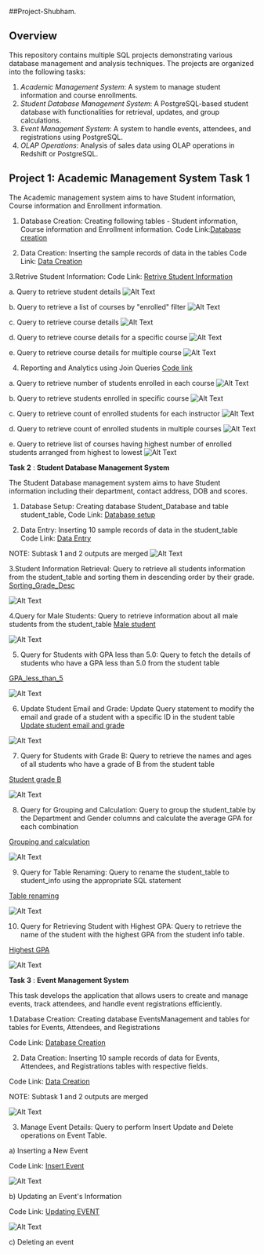 ##Project-Shubham.

## Overview

This repository contains multiple SQL projects demonstrating various database management and analysis techniques. The projects are organized into the following tasks:

1. *Academic Management System*: A system to manage student information and course enrollments.
2. *Student Database Management System*: A PostgreSQL-based student database with functionalities for retrieval, updates, and group calculations.
3. *Event Management System*: A system to handle events, attendees, and registrations using PostgreSQL.
4. *OLAP Operations*: Analysis of sales data using OLAP operations in Redshift or PostgreSQL.

## Project 1: Academic Management System Task 1

The Academic management system aims to have Student information, Course information and Enrollment information.

   1. Database Creation: Creating following tables - Student information, Course information and Enrollment information. Code Link:[Database creation](https://github.com/shubh-hum1996/Acedemic-management-system---Shubham/blob/main/Task1-Input%20Academic-Management-System-code/Database%20creation.sql)

   2. Data Creation: Inserting the sample records of data in the tables Code Link: [Data Creation](https://github.com/shubh-hum1996/Acedemic-management-system---Shubham/blob/main/Task1-Input%20Academic-Management-System-code/Data%20Creation.sql)

   3.Retrive Student Information: Code Link: [Retrive Student Information](https://github.com/shubh-hum1996/Acedemic-management-system---Shubham/blob/main/Task1-Input%20Academic-Management-System-code/Retrieve%20the%20Student%20Information.sql)


a. Query to retrieve student details
![Alt Text](https://github.com/shubh-hum1996/Acedemic-management-system---Shubham/blob/main/Task1-Output-Academic-Management-System/Output-3a%20of%20student%20details.JPG)

b. Query to retrieve a list of courses by "enrolled" filter
![Alt Text](https://github.com/shubh-hum1996/Acedemic-management-system---Shubham/blob/main/Task1-Output-Academic-Management-System/Output-3b%20List%20of%20course%20where%20specific%20student%20enrolled%20output.JPG)

c. Query to retrieve course details
![Alt Text](https://github.com/shubh-hum1996/Acedemic-management-system---Shubham/blob/main/Task1-Output-Academic-Management-System/Output-3c%20course%20information%20including%20course%20name%20instructor%20information.JPG)

d. Query to retrieve course details for a specific course
![Alt Text](https://github.com/shubh-hum1996/Acedemic-management-system---Shubham/blob/main/Task1-Output-Academic-Management-System/Output-3d%20course%20information%20for%20specific%20course.JPG)

e. Query to retrieve course details for multiple course
![Alt Text](https://github.com/shubh-hum1996/Acedemic-management-system---Shubham/blob/main/Task1-Output-Academic-Management-System/Output-3e%20course%20information%20for%20multiple%20course.JPG)

4. Reporting and Analytics using Join Queries
[Code link](https://github.com/shubh-hum1996/Acedemic-management-system---Shubham/blob/main/Task1-Input%20Academic-Management-System-code/Reporting%20and%20analytics.sql)

a. Query to retrieve number of students enrolled in each course
![Alt Text](https://github.com/shubh-hum1996/Acedemic-management-system---Shubham/blob/main/Task1-Output-Academic-Management-System/Output-4a%20Number%20of%20students%20enrolled%20in%20each%20course.JPG)


b. Query to retrieve students enrolled in specific course
![Alt Text](https://github.com/shubh-hum1996/Acedemic-management-system---Shubham/blob/main/Task1-Output-Academic-Management-System/Output-4b%20list%20of%20students%20enrolled%20in%20a%20specific%20course.JPG)

c. Query to retrieve count of enrolled students for each instructor
![Alt Text](https://github.com/shubh-hum1996/Acedemic-management-system---Shubham/blob/main/Task1-Output-Academic-Management-System/Output-4c%20count%20of%20enrolled%20students%20for%20each%20instructor.JPG)

d. Query to retrieve count of enrolled students in multiple courses
![Alt Text](https://github.com/shubh-hum1996/Acedemic-management-system---Shubham/blob/main/Task1-Output-Academic-Management-System/Output-4d%20list%20of%20students%20who%20are%20enrolled%20in%20multiple%20courses.JPG)

e. Query to retrieve list of courses having highest number of enrolled students arranged from highest to lowest
![Alt Text](https://github.com/shubh-hum1996/Acedemic-management-system---Shubham/blob/main/Task1-Output-Academic-Management-System/Output-4e%20courses%20that%20have%20the%20highest%20number%20of%20enrolled%20students(arranging%20from%20highest%20to%20lowest).JPG)

**Task** **2** : **Student Database Management System**

The Student Database management system aims to have Student information including their department, contact address, DOB and scores.

   1. Database Setup: Creating database Student_Database and table student_table, Code Link: [Database setup](https://github.com/shubh-hum1996/Acedemic-management-system---Shubham/blob/main/Task2-Input-Student-Database-Management-System/1-Database%20Setup.sql)

   2. Data Entry: Inserting 10 sample records of data in the student_table Code Link: [Data Entry](https://github.com/shubh-hum1996/Acedemic-management-system---Shubham/blob/main/Task2-Input-Student-Database-Management-System/Data%20entry.sql)

NOTE: Subtask 1 and 2 outputs are merged
 ![Alt Text](https://github.com/shubh-hum1996/Acedemic-management-system---Shubham/blob/main/Task2-Output-Student-database-management-system/Inserting%20value.JPG)

3.Student Information Retrieval: Query to retrieve all students information from the student_table and sorting them in descending order by their grade.
[Sorting_Grade_Desc](https://github.com/shubh-hum1996/Acedemic-management-system---Shubham/blob/main/Task2-Input-Student-Database-Management-System/Student%20Information%20Retrieval%20sort%20them%20in%20descending%20order%20by%20their%20grades%20.sql)

![Alt Text](https://github.com/shubh-hum1996/Acedemic-management-system---Shubham/blob/main/Task2-Output-Student-database-management-system/Student%20Information%20Retrieval.JPG)

4.Query for Male Students: Query to retrieve information about all male students from the student_table
[Male student](https://github.com/shubh-hum1996/Acedemic-management-system---Shubham/blob/main/Task2-Input-Student-Database-Management-System/Student%20which%20is%20male.sql)

![Alt Text](https://github.com/shubh-hum1996/Acedemic-management-system---Shubham/blob/main/Task2-Output-Student-database-management-system/Query%20for%20Male%20Students.JPG)

5. Query for Students with GPA less than 5.0: Query to fetch the details of students who have a GPA less than 5.0 from the student table

[GPA_less_than_5](https://github.com/shubh-hum1996/Acedemic-management-system---Shubham/blob/main/Task2-Input-Student-Database-Management-System/Query%20for%20Students%20with%20GPA%20less%20than%205.sql)

![Alt Text](https://github.com/shubh-hum1996/Acedemic-management-system---Shubham/blob/main/Task2-Output-Student-database-management-system/Students%20with%20GPA%20less%20than%205.0.JPG)

6. Update Student Email and Grade: Update Query statement to modify the email and grade of a student with a specific ID in the student table
[Update student email and grade](https://github.com/shubh-hum1996/Acedemic-management-system---Shubham/blob/main/Task2-Input-Student-Database-Management-System/Update%20Student%20Email%20and%20Grade.sql)

![Alt Text](https://github.com/shubh-hum1996/Acedemic-management-system---Shubham/blob/main/Task2-Output-Student-database-management-system/Update%20Student%20Email%20and%20Grade.JPG)

7. Query for Students with Grade B: Query to retrieve the names and ages of all students who have a grade of B from the student table

[Student grade B](https://github.com/shubh-hum1996/Acedemic-management-system---Shubham/blob/main/Task2-Input-Student-Database-Management-System/Query%20for%20Students%20with%20Grade%20B.sql)

![Alt Text](https://github.com/shubh-hum1996/Acedemic-management-system---Shubham/blob/main/Task2-Output-Student-database-management-system/Students%20with%20Grade%20B.JPG)

8. Query for Grouping and Calculation: Query to group the student_table by the Department and Gender columns and calculate the average GPA for each combination

[Grouping and calculation](https://github.com/shubh-hum1996/Acedemic-management-system---Shubham/blob/main/Task2-Input-Student-Database-Management-System/Grouping%20and%20Calculation.sql)

![Alt Text](https://github.com/shubh-hum1996/Acedemic-management-system---Shubham/blob/main/Task2-Output-Student-database-management-system/Grouping%20and%20Calculation.JPG)

9. Query for Table Renaming: Query to rename the student_table to student_info using the appropriate SQL statement

[Table renaming](https://github.com/shubh-hum1996/Acedemic-management-system---Shubham/blob/main/Task2-Input-Student-Database-Management-System/Table%20Renaming.sql)

![Alt Text](https://github.com/shubh-hum1996/Acedemic-management-system---Shubham/blob/main/Task2-Output-Student-database-management-system/Table%20rename%20student%20info.JPG)

10. Query for Retrieving Student with Highest GPA: Query to retrieve the name of the student with the highest GPA from the student info table.

[Highest GPA](https://github.com/shubh-hum1996/Acedemic-management-system---Shubham/blob/main/Task2-Input-Student-Database-Management-System/Retrieve%20Student%20with%20Highest%20GPA.sql)

![Alt Text](https://github.com/shubh-hum1996/Acedemic-management-system---Shubham/blob/main/Task2-Output-Student-database-management-system/Retrieve%20Student%20with%20Highest%20GPA.JPG)

**Task** **3** : **Event Management System**

This task develops the application that allows users to create and manage events, track attendees, and handle event registrations efficiently.

 1.Database Creation: Creating database EventsManagement and tables for tables for Events, Attendees, and Registrations

Code Link: [Database Creation](https://github.com/shubh-hum1996/Acedemic-management-system---Shubham/blob/main/Task3-Event-Management-System/Event%20Management%20System%20using%20PostgreSQL.sql)

   2. Data Creation: Inserting 10 sample records of data for Events, Attendees, and Registrations tables with respective fields.
      
Code Link: [Data Creation](https://github.com/shubh-hum1996/Acedemic-management-system---Shubham/blob/main/Task3-Event-Management-System/Data%20Creation.sql)

NOTE: Subtask 1 and 2 outputs are merged 

![Alt Text](https://github.com/shubh-hum1996/Acedemic-management-system---Shubham/blob/main/Task3-Output-file-event-management/Inserting%20values%20in%20tables%20for%20Events%2C%20Attendees%2C%20and%20Registrations.JPG)

3. Manage Event Details: Query to perform Insert Update and Delete operations on Event Table.

a) Inserting a New Event

Code Link: [Insert Event](https://github.com/shubh-hum1996/Acedemic-management-system---Shubham/blob/main/Task3-Event-Management-System/Manage%20Event%20Details-%20Inserting%20new%20event.sql)

![Alt Text](https://github.com/shubh-hum1996/Acedemic-management-system---Shubham/blob/main/Task3-Output-file-event-management/Inserting%20new%20event.JPG)

b) Updating an Event's Information

Code Link: [Updating EVENT](https://github.com/shubh-hum1996/Acedemic-management-system---Shubham/blob/main/Task3-Event-Management-System/Updating%20an%20event's%20information.sql)

![Alt Text](https://github.com/shubh-hum1996/Acedemic-management-system---Shubham/blob/main/Task3-Output-file-event-management/Updating%20an%20event's%20information.JPG)

c) Deleting an event
